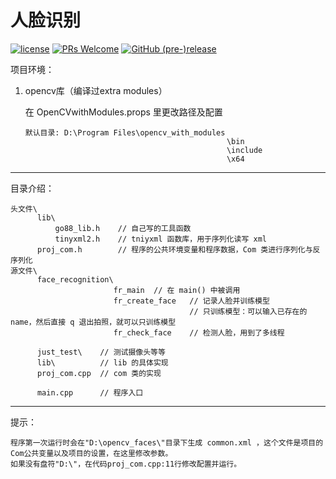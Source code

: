 # 人脸识别

[![license](https://img.shields.io/github/license/go88/face-recognition.svg?style=for-the-badge)](https://choosealicense.com/licenses/mit/)
[![PRs Welcome](https://img.shields.io/badge/PRs-welcome-brightgreen.svg?style=for-the-badge)](https://github.com/go88/face-recognition/pulls)
[![GitHub (pre-)release](https://img.shields.io/github/release/go88/face-recognition/all.svg?style=for-the-badge)](https://github.com/go88/face-recognition/releases)

项目环境：

1. opencv库（编译过extra modules）

    在 OpenCVwithModules.props 里更改路径及配置

    ```
    默认目录: D:\Program Files\opencv_with_modules
                                                 \bin
                                                 \include
                                                 \x64
    ```

---

目录介绍：
```
头文件\
      lib\
          go88_lib.h    // 自己写的工具函数
          tinyxml2.h    // tniyxml 函数库，用于序列化读写 xml
      proj_com.h        // 程序的公共环境变量和程序数据，Com 类进行序列化与反序列化
源文件\
      face_recognition\
                       fr_main  // 在 main() 中被调用
                       fr_create_face   // 记录人脸并训练模型
                                        // 只训练模型：可以输入已存在的 name，然后直接 q 退出拍照，就可以只训练模型
                       fr_check_face    // 检测人脸，用到了多线程

      just_test\    // 测试摄像头等等
      lib\          // lib 的具体实现
      proj_com.cpp  // com 类的实现
      
      main.cpp      // 程序入口
```

---

提示：

    程序第一次运行时会在"D:\opencv_faces\"目录下生成 common.xml ，这个文件是项目的Com公共变量以及项目的设置，在这里修改参数。
    如果没有盘符"D:\"，在代码proj_com.cpp:11行修改配置并运行。